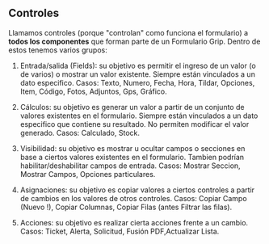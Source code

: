 ## Controles

Llamamos controles (porque "controlan" como funciona el formulario) a **todos los componentes** que forman parte de un Formulario Grip. Dentro de estos tenemos varios grupos:

1. Entrada/salida (Fields): su objetivo es permitir el ingreso de un valor (o de varios) o mostrar un valor existente. Siempre están vinculados a un dato especifico. Casos: Texto, Numero, Fecha, Hora, Tildar, Opciones, Item, Código, Fotos, Adjuntos, Gps, Gráfico.

2. Cálculos: su objetivo es generar un valor a partir de un conjunto de valores existentes en el formulario. Siempre están vinculados a un dato especifico que contiene su resultado. No permiten modificar el valor generado. Casos: Calculado, Stock.

3. Visibilidad: su objetivo es mostrar u ocultar campos o secciones en base a ciertos valores existentes en el formulario. Tambien podrían habilitar/deshabilitar campos de entrada. Casos: Mostrar Seccion, Mostrar Campos, Opciones particulares.

4. Asignaciones: su objetivo es copiar valores a ciertos controles a partir de cambios en los valores de otros controles. Casos: Copiar Campo (Nuevo !), Copiar Columnas, Copiar Filas (antes Filtrar las filas).

5. Acciones: su objetivo es realizar cierta acciones frente a un cambio. Casos: Ticket, Alerta, Solicitud, Fusión PDF,Actualizar Lista.
